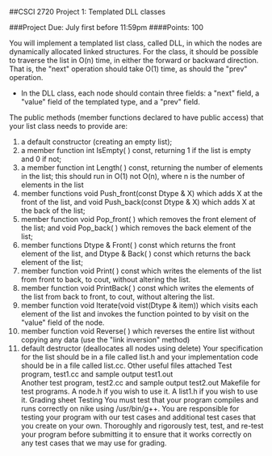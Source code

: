 ##CSCI 2720 Project 1: Templated DLL classes

###Project Due: July first before 11:59pm
####Points: 100

You will implement a templated list class, called DLL, in which the nodes are dynamically allocated linked structures. For the class, it should be possible to traverse the list in O(n) time, in either the forward or backward direction. That is, the "next" operation should take O(1) time, as should the "prev" operation. 
* In the DLL class, each node should contain three fields: a "next" field, a "value" field of the templated type, and a "prev" field. 

The public methods (member functions declared to have public access) that your list class needs to provide are: 
1. a default constructor (creating an empty list); 
2. a member function int IsEmpty( ) const, returning 1 if the list is empty and 0 if not; 
3. a member function int Length( ) const, returning the number of elements in the list; this should run in O(1) not O(n), where n is the number of elements in the list
4. member functions void Push_front(const Dtype & X) which adds X at the front of the list, and void Push_back(const Dtype & X) which adds X at the back of the list; 
5. member function void Pop_front( ) which removes the front element of the list; and void Pop_back( ) which removes the back element of the list; 
6. member functions Dtype & Front( ) const which returns the front element of the list, and Dtype & Back( ) const which returns the back element of the list; 
7. member function void Print( ) const which writes the elements of the list from front to back, to cout, without altering the list. 
8. member function void PrintBack( ) const which writes the elements of the list from back to front, to cout, without altering the list. 
9. member function void Iterate(void vist(Dtype & item)) which visits each element of the list and invokes the function pointed to by visit on the "value" field of the node. 
10. member function void Reverse( ) which reverses the entire list without copying any data (use the "link inversion" method) 
11. default destructor (deallocates all nodes using delete) 
Your specification for the list should be in a file called list.h and your implementation code should be in a file called list.cc. 
Other useful files attached 
Test program, test1.cc and sample output test1.out  
Another test program, test2.cc and sample output test2.out 
Makefile for test programs. 
A node.h if you wish to use it. 
A list1.h if you wish to use it. 
Grading sheet 
Testing
You must test that your program compiles and runs correctly on nike using /usr/bin/g++.  You are responsible for testing your program with our test cases and additional test cases that you create on your own.  Thoroughly and rigorously test, test, and re-test your program before submitting it to ensure that it works correctly on any test cases that we may use for grading.
